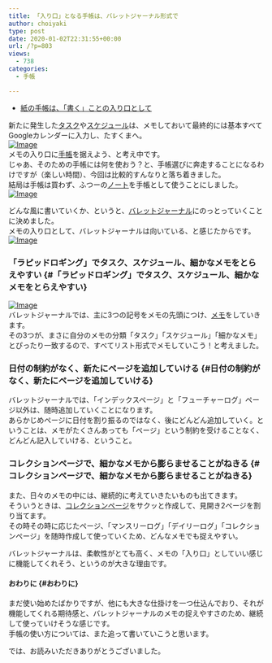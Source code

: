 ```yaml
---
title: 「入り口」となる手帳は、バレットジャーナル形式で
author: choiyaki
type: post
date: 2020-01-02T22:31:55+00:00
url: /?p=803
views:
  - 738
categories:
  - 手帳

---
```

  * [紙の手帳は、「書く」ことの入り口として][1]

新たに発生した[タスク][2]や[スケジュール][3]は、メモしておいて最終的には基本すべてGoogleカレンダーに入力し、たすくまへ。  
[![Image][4]][5]  
メモの入り口に[手帳][6]を据えよう、と考え中です。  
じゃあ、そのための手帳には何を使おう？と、手帳選びに奔走することになるわけですが（楽しい時間）、今回は比較的すんなりと落ち着きました。  
結局は手帳は買わず、ふつーの[ノート][7]を手帳として使うことにしました。  
[![Image][8]][9]

どんな風に書いていくか、というと、[バレットジャーナル][10]にのっとっていくことに決めました。  
メモの入り口として、バレットジャーナルは向いている、と感じたからです。  
[![Image][11]][12]

### 「ラピッドロギング」でタスク、スケジュール、細かなメモをとらえやすい {#「ラピッドロギング」でタスク、スケジュール、細かなメモをとらえやすい}

[![Image][13]][14]  
バレットジャーナルでは、主に3つの記号をメモの先頭につけ、[メモ][15]をしていきます。  
その3つが、まさに自分のメモの分類「タスク」「スケジュール」「細かなメモ」とぴったり一致するので、すべてリスト形式でメモしていこう！と考えました。

### 日付の制約がなく、新たにページを追加していける {#日付の制約がなく、新たにページを追加していける}

バレットジャーナルでは、「インデックスページ」と「フューチャーログ」ページ以外は、随時追加していくことになります。  
あらかじめページに日付を割り振るのではなく、後にどんどん追加していく。ということは、メモがたくさんあっても「ページ」という制約を受けることなく、どんどん記入していける、ということ。

### コレクションページで、細かなメモから膨らませることがねきる {#コレクションページで、細かなメモから膨らませることがねきる}

また、日々のメモの中には、継続的に考えていきたいものも出てきます。  
そういうときは、[コレクションページ][16]をサクッと作成して、見開き2ページを割り当てます。  
その時その時に応じたページ、「マンスリーログ」「デイリーログ」「コレクションページ」を随時作成して使っていくため、どんなメモでも捉えやすい。

バレットジャーナルは、柔軟性がとても高く、メモの「入り口」としていい感じに機能してくれそう、というのが大きな理由です。

#### おわりに {#おわりに}

まだ使い始めたばかりですが、他にも大きな仕掛けを一つ仕込んでおり、それが機能してくれる期待感と、バレットジャーナルのメモの捉えやすさのため、継続して使っていけそうな感じです。  
手帳の使い方については、また追って書いていこうと思います。

では、お読みいただきありがとうございました。

 [1]: https://choiyaki.com/?p=799
 [2]: https://scrapbox.io/choiyaki-hondana/%E3%82%BF%E3%82%B9%E3%82%AF
 [3]: https://scrapbox.io/choiyaki-hondana/%E3%82%B9%E3%82%B1%E3%82%B8%E3%83%A5%E3%83%BC%E3%83%AB
 [4]: https://gyazo.com/2ae93306bf0c682f39bea724c7b27eac/thumb/1000
 [5]: https://gyazo.com/2ae93306bf0c682f39bea724c7b27eac
 [6]: https://scrapbox.io/choiyaki-hondana/%E6%89%8B%E5%B8%B3
 [7]: https://scrapbox.io/choiyaki-hondana/%E3%83%8E%E3%83%BC%E3%83%88
 [8]: https://gyazo.com/6ab030a07c5bc9edbabe524286b73156/thumb/1000
 [9]: https://gyazo.com/6ab030a07c5bc9edbabe524286b73156
 [10]: https://scrapbox.io/choiyaki-hondana/%E3%83%90%E3%83%AC%E3%83%83%E3%83%88%E3%82%B8%E3%83%A3%E3%83%BC%E3%83%8A%E3%83%AB
 [11]: https://gyazo.com/6179e33d58003ea49d58c8ff6fdb62bd/thumb/1000
 [12]: https://gyazo.com/6179e33d58003ea49d58c8ff6fdb62bd
 [13]: https://gyazo.com/c3de2f5ad0aaa2bc159f642b499c8714/thumb/1000
 [14]: https://gyazo.com/c3de2f5ad0aaa2bc159f642b499c8714
 [15]: https://scrapbox.io/choiyaki-hondana/%E3%83%A1%E3%83%A2
 [16]: https://scrapbox.io/choiyaki-hondana/%E3%82%B3%E3%83%AC%E3%82%AF%E3%82%B7%E3%83%A7%E3%83%B3%E3%83%9A%E3%83%BC%E3%82%B8